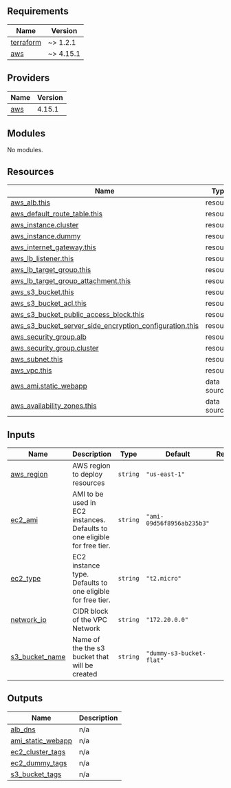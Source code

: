 <!-- BEGIN_TF_DOCS -->
## Requirements

| Name | Version |
|------|---------|
| <a name="requirement_terraform"></a> [terraform](#requirement\_terraform) | ~> 1.2.1 |
| <a name="requirement_aws"></a> [aws](#requirement\_aws) | ~> 4.15.1 |

## Providers

| Name | Version |
|------|---------|
| <a name="provider_aws"></a> [aws](#provider\_aws) | 4.15.1 |

## Modules

No modules.

## Resources

| Name | Type |
|------|------|
| [aws_alb.this](https://registry.terraform.io/providers/hashicorp/aws/latest/docs/resources/alb) | resource |
| [aws_default_route_table.this](https://registry.terraform.io/providers/hashicorp/aws/latest/docs/resources/default_route_table) | resource |
| [aws_instance.cluster](https://registry.terraform.io/providers/hashicorp/aws/latest/docs/resources/instance) | resource |
| [aws_instance.dummy](https://registry.terraform.io/providers/hashicorp/aws/latest/docs/resources/instance) | resource |
| [aws_internet_gateway.this](https://registry.terraform.io/providers/hashicorp/aws/latest/docs/resources/internet_gateway) | resource |
| [aws_lb_listener.this](https://registry.terraform.io/providers/hashicorp/aws/latest/docs/resources/lb_listener) | resource |
| [aws_lb_target_group.this](https://registry.terraform.io/providers/hashicorp/aws/latest/docs/resources/lb_target_group) | resource |
| [aws_lb_target_group_attachment.this](https://registry.terraform.io/providers/hashicorp/aws/latest/docs/resources/lb_target_group_attachment) | resource |
| [aws_s3_bucket.this](https://registry.terraform.io/providers/hashicorp/aws/latest/docs/resources/s3_bucket) | resource |
| [aws_s3_bucket_acl.this](https://registry.terraform.io/providers/hashicorp/aws/latest/docs/resources/s3_bucket_acl) | resource |
| [aws_s3_bucket_public_access_block.this](https://registry.terraform.io/providers/hashicorp/aws/latest/docs/resources/s3_bucket_public_access_block) | resource |
| [aws_s3_bucket_server_side_encryption_configuration.this](https://registry.terraform.io/providers/hashicorp/aws/latest/docs/resources/s3_bucket_server_side_encryption_configuration) | resource |
| [aws_security_group.alb](https://registry.terraform.io/providers/hashicorp/aws/latest/docs/resources/security_group) | resource |
| [aws_security_group.cluster](https://registry.terraform.io/providers/hashicorp/aws/latest/docs/resources/security_group) | resource |
| [aws_subnet.this](https://registry.terraform.io/providers/hashicorp/aws/latest/docs/resources/subnet) | resource |
| [aws_vpc.this](https://registry.terraform.io/providers/hashicorp/aws/latest/docs/resources/vpc) | resource |
| [aws_ami.static_webapp](https://registry.terraform.io/providers/hashicorp/aws/latest/docs/data-sources/ami) | data source |
| [aws_availability_zones.this](https://registry.terraform.io/providers/hashicorp/aws/latest/docs/data-sources/availability_zones) | data source |

## Inputs

| Name | Description | Type | Default | Required |
|------|-------------|------|---------|:--------:|
| <a name="input_aws_region"></a> [aws\_region](#input\_aws\_region) | AWS region to deploy resources | `string` | `"us-east-1"` | no |
| <a name="input_ec2_ami"></a> [ec2\_ami](#input\_ec2\_ami) | AMI to be used in EC2 instances. Defaults to one eligible for free tier. | `string` | `"ami-09d56f8956ab235b3"` | no |
| <a name="input_ec2_type"></a> [ec2\_type](#input\_ec2\_type) | EC2 instance type. Defaults to one eligible for free tier. | `string` | `"t2.micro"` | no |
| <a name="input_network_ip"></a> [network\_ip](#input\_network\_ip) | CIDR block of the VPC Network | `string` | `"172.20.0.0"` | no |
| <a name="input_s3_bucket_name"></a> [s3\_bucket\_name](#input\_s3\_bucket\_name) | Name of the the s3 bucket that will be created | `string` | `"dummy-s3-bucket-flat"` | no |

## Outputs

| Name | Description |
|------|-------------|
| <a name="output_alb_dns"></a> [alb\_dns](#output\_alb\_dns) | n/a |
| <a name="output_ami_static_webapp"></a> [ami\_static\_webapp](#output\_ami\_static\_webapp) | n/a |
| <a name="output_ec2_cluster_tags"></a> [ec2\_cluster\_tags](#output\_ec2\_cluster\_tags) | n/a |
| <a name="output_ec2_dummy_tags"></a> [ec2\_dummy\_tags](#output\_ec2\_dummy\_tags) | n/a |
| <a name="output_s3_bucket_tags"></a> [s3\_bucket\_tags](#output\_s3\_bucket\_tags) | n/a |
<!-- END_TF_DOCS -->